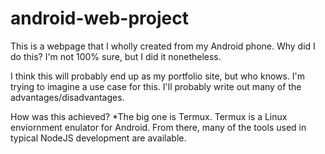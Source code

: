 # android-web-project
This is a webpage that I wholly created from my Android phone. Why did I do this? I'm not 100% sure, but I did it nonetheless.

I think this will probably end up as my portfolio site, but who knows. I'm trying to imagine a use case for this. I'll probably write out many of the advantages/disadvantages.

How was this achieved?
*The big one is Termux. Termux is a Linux enviornment enulator for Android. From there, many of the tools used in typical NodeJS development are available.
